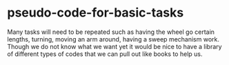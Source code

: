 # pseudo-code-for-basic-tasks
Many tasks will need to be repeated such as having the wheel go certain lengths, turning, moving an arm around, having a sweep mechanism work. Though we do not know what we want yet it would be nice to have a library of different types of codes that we can pull out like books to help us.
